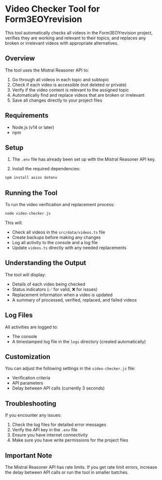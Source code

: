 # Video Checker Tool for Form3EOYrevision

This tool automatically checks all videos in the Form3EOYrevision project, verifies they are working and relevant to their topics, and replaces any broken or irrelevant videos with appropriate alternatives.

## Overview

The tool uses the Mistral Reasoner API to:

1. Go through all videos in each topic and subtopic
2. Check if each video is accessible (not deleted or private)
3. Verify if the video content is relevant to the assigned topic
4. Automatically find and replace videos that are broken or irrelevant
5. Save all changes directly to your project files

## Requirements

- Node.js (v14 or later)
- npm

## Setup

1. The `.env` file has already been set up with the Mistral Reasoner API key.

2. Install the required dependencies:

```bash
npm install axios dotenv
```

## Running the Tool

To run the video verification and replacement process:

```bash
node video-checker.js
```

This will:
- Check all videos in the `src/data/videos.ts` file
- Create backups before making any changes
- Log all activity to the console and a log file
- Update `videos.ts` directly with any needed replacements

## Understanding the Output

The tool will display:
- Details of each video being checked
- Status indicators (✅ for valid, ❌ for issues)
- Replacement information when a video is updated
- A summary of processed, verified, replaced, and failed videos

## Log Files

All activities are logged to:
- The console
- A timestamped log file in the `logs` directory (created automatically)

## Customization

You can adjust the following settings in the `video-checker.js` file:

- Verification criteria
- API parameters
- Delay between API calls (currently 3 seconds)

## Troubleshooting

If you encounter any issues:

1. Check the log files for detailed error messages
2. Verify the API key in the `.env` file
3. Ensure you have internet connectivity
4. Make sure you have write permissions for the project files

## Important Note

The Mistral Reasoner API has rate limits. If you get rate limit errors, increase the delay between API calls or run the tool in smaller batches.
